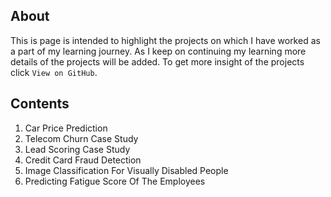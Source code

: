 ## About

This is page is intended to highlight the projects on which I have worked as a part of my learning journey. As I keep on continuing my learning more details of the projects will be added. To get more insight of the projects click `View on GitHub`.

## Contents

1. Car Price Prediction
3. Telecom Churn Case Study
4. Lead Scoring Case Study
5. Credit Card Fraud Detection
6. Image Classification For Visually Disabled People
7. Predicting Fatigue Score Of The Employees


